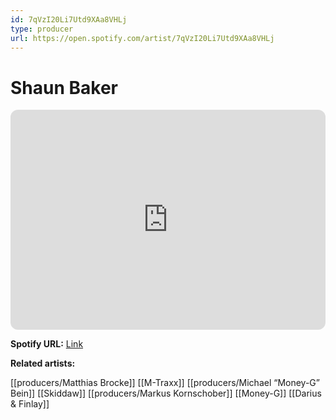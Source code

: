 ```yaml
---
id: 7qVzI20Li7Utd9XAa8VHLj
type: producer
url: https://open.spotify.com/artist/7qVzI20Li7Utd9XAa8VHLj
---
```

# Shaun Baker

<iframe style="border-radius:12px" src="https://open.spotify.com/embed/artist/7qVzI20Li7Utd9XAa8VHLj" width="100%" height="352" frameBorder="0" allowfullscreen="" allow="autoplay; clipboard-write; encrypted-media; fullscreen; picture-in-picture" loading="lazy"></iframe>

**Spotify URL:** [Link](https://open.spotify.com/artist/7qVzI20Li7Utd9XAa8VHLj)

**Related artists:**

[[producers/Matthias Brocke]]
[[M-Traxx]]
[[producers/Michael “Money-G” Bein]]
[[Skiddaw]]
[[producers/Markus Kornschober]]
[[Money-G]]
[[Darius & Finlay]]
